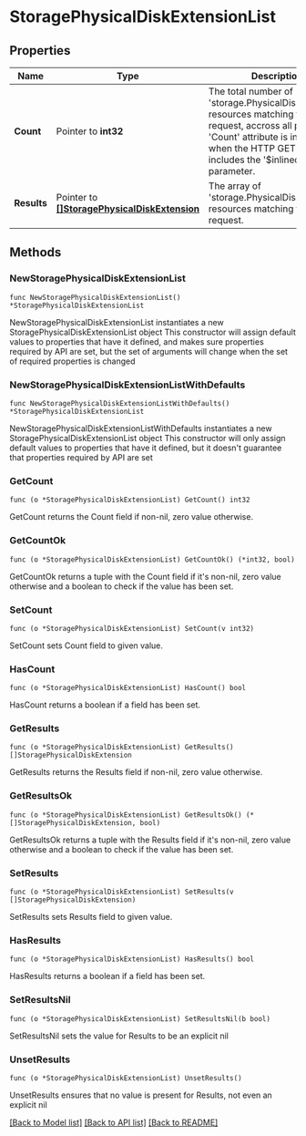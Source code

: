 # StoragePhysicalDiskExtensionList

## Properties

Name | Type | Description | Notes
------------ | ------------- | ------------- | -------------
**Count** | Pointer to **int32** | The total number of &#39;storage.PhysicalDiskExtension&#39; resources matching the request, accross all pages. The &#39;Count&#39; attribute is included when the HTTP GET request includes the &#39;$inlinecount&#39; parameter. | [optional] 
**Results** | Pointer to [**[]StoragePhysicalDiskExtension**](StoragePhysicalDiskExtension.md) | The array of &#39;storage.PhysicalDiskExtension&#39; resources matching the request. | [optional] 

## Methods

### NewStoragePhysicalDiskExtensionList

`func NewStoragePhysicalDiskExtensionList() *StoragePhysicalDiskExtensionList`

NewStoragePhysicalDiskExtensionList instantiates a new StoragePhysicalDiskExtensionList object
This constructor will assign default values to properties that have it defined,
and makes sure properties required by API are set, but the set of arguments
will change when the set of required properties is changed

### NewStoragePhysicalDiskExtensionListWithDefaults

`func NewStoragePhysicalDiskExtensionListWithDefaults() *StoragePhysicalDiskExtensionList`

NewStoragePhysicalDiskExtensionListWithDefaults instantiates a new StoragePhysicalDiskExtensionList object
This constructor will only assign default values to properties that have it defined,
but it doesn't guarantee that properties required by API are set

### GetCount

`func (o *StoragePhysicalDiskExtensionList) GetCount() int32`

GetCount returns the Count field if non-nil, zero value otherwise.

### GetCountOk

`func (o *StoragePhysicalDiskExtensionList) GetCountOk() (*int32, bool)`

GetCountOk returns a tuple with the Count field if it's non-nil, zero value otherwise
and a boolean to check if the value has been set.

### SetCount

`func (o *StoragePhysicalDiskExtensionList) SetCount(v int32)`

SetCount sets Count field to given value.

### HasCount

`func (o *StoragePhysicalDiskExtensionList) HasCount() bool`

HasCount returns a boolean if a field has been set.

### GetResults

`func (o *StoragePhysicalDiskExtensionList) GetResults() []StoragePhysicalDiskExtension`

GetResults returns the Results field if non-nil, zero value otherwise.

### GetResultsOk

`func (o *StoragePhysicalDiskExtensionList) GetResultsOk() (*[]StoragePhysicalDiskExtension, bool)`

GetResultsOk returns a tuple with the Results field if it's non-nil, zero value otherwise
and a boolean to check if the value has been set.

### SetResults

`func (o *StoragePhysicalDiskExtensionList) SetResults(v []StoragePhysicalDiskExtension)`

SetResults sets Results field to given value.

### HasResults

`func (o *StoragePhysicalDiskExtensionList) HasResults() bool`

HasResults returns a boolean if a field has been set.

### SetResultsNil

`func (o *StoragePhysicalDiskExtensionList) SetResultsNil(b bool)`

 SetResultsNil sets the value for Results to be an explicit nil

### UnsetResults
`func (o *StoragePhysicalDiskExtensionList) UnsetResults()`

UnsetResults ensures that no value is present for Results, not even an explicit nil

[[Back to Model list]](../README.md#documentation-for-models) [[Back to API list]](../README.md#documentation-for-api-endpoints) [[Back to README]](../README.md)


